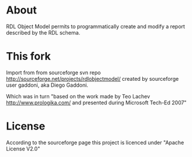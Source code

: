 # About

RDL Object Model permits to programmatically create and modify a report described by the RDL schema.

# This fork

Import from from sourceforge svn repo http://sourceforge.net/projects/rdlobjectmodel/ created by sourceforge user gaddoni, aka Diego Gaddoni.

Which was in turn "based on the work made by Teo Lachev http://www.prologika.com/ and presented during Microsoft Tech-Ed 2007"

# License

According to the sourceforge page this project is licenced under "Apache License V2.0"
